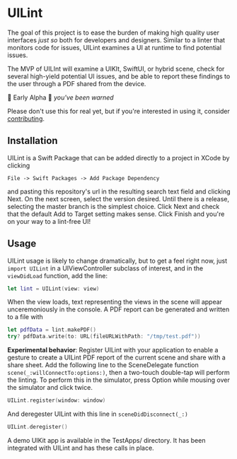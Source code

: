 # UILint

The goal of this project is to ease the burden of making high quality user interfaces _just so_ both for developers and designers. Similar to a linter that monitors code for issues, UILint examines a UI at runtime to find potential issues.

The MVP of UILInt will examine a UIKIt, SwiftUI, or hybrid scene, check for several high-yield potential UI issues, and be able to report these findings to the user through a PDF shared from the device.

🚨 Early Alpha 🚨 _you've been warned_

Please don't use this for real yet, but if you're interested in using it, consider [contributing](https://github.com/qmchenry/UILint/projects/1).

## Installation

UILint is a Swift Package that can be added directly to a project in XCode by clicking

`File -> Swift Packages -> Add Package Dependency`

and pasting this repository's url in the resulting search text field and clicking Next. On the next screen, select the version desired. Until there is a release, selecting the master branch is the simplest choice. Click Next and check that the default Add to Target setting makes sense. Click Finish and you're on your way to a lint-free UI!

## Usage

UILint usage is likely to change dramatically, but to get a feel right now, just `import UILint` in a UIViewController subclass of interest, and in the `viewDidLoad` function, add the line:

```swift
let lint = UILint(view: view)
```

When the view loads, text representing the views in the scene will appear unceremoniously in the console. A PDF report can be generated and written to a file with

```swift
let pdfData = lint.makePDF()
try? pdfData.write(to: URL(fileURLWithPath: "/tmp/test.pdf"))
```

**Experimental behavior**: Register UILint with your application to enable a gesture to create a UILint PDF report of the current scene and share with a share sheet. Add the following line to the SceneDelegate function `scene(_:willConnectTo:options:)`, then a two-touch double-tap will perform the linting. To perform this in the simulator, press Option while mousing over the simulator and click twice.

```swift
UILint.register(window: window)
```
And deregester UILint with this line in `sceneDidDisconnect(_:)`

```swift
UILint.deregister()
```


A demo UIKit app is available in the TestApps/ directory. It has been integrated with UILint and has these calls in place.
